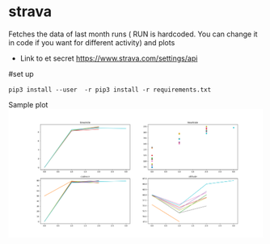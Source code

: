 # strava

Fetches the data of last month runs ( RUN is hardcoded. You can change it in code if you want for different activity) and plots

* Link to et secret https://www.strava.com/settings/api

#set up
```
pip3 install --user  -r pip3 install -r requirements.txt 

```

Sample plot
![Sample Plot](https://raw.githubusercontent.com/ac427/strava/main/example.png)
